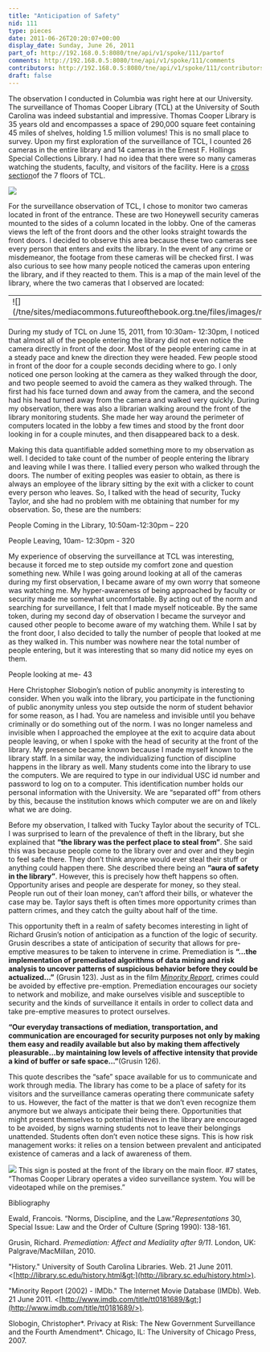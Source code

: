 ```yaml
---
title: "Anticipation of Safety"
nid: 111
type: pieces
date: 2011-06-26T20:20:07+00:00
display_date: Sunday, June 26, 2011
part_of: http://192.168.0.5:8080/tne/api/v1/spoke/111/partof
comments: http://192.168.0.5:8080/tne/api/v1/spoke/111/comments
contributors: http://192.168.0.5:8080/tne/api/v1/spoke/111/contributors
draft: false
---
```


 The observation I conducted in Columbia was right here at our University. The surveillance of Thomas Cooper Library (TCL) at the University of South Carolina was indeed substantial and impressive. Thomas Cooper Library is 35 years old and encompasses a space of 290,000 square feet containing 45 miles of shelves, holding 1.5 million volumes! This is no small place to survey. Upon my first exploration of the surveillance of TCL, I counted 26 cameras in the entire library and 14 cameras in the Ernest F. Hollings Special Collections Library. I had no idea that there were so many cameras watching the students, faculty, and visitors of the facility. Here is a [cross section](http://library.sc.edu/crosssection.html)of the 7 floors of TCL.

![](/tne/sites/mediacommons.futureofthebook.org.tne/files/images/library.picture2.jpg)

 For the surveillance observation of TCL, I chose to monitor two cameras located in front of the entrance. These are two Honeywell security cameras mounted to the sides of a column located in the lobby. One of the cameras views the left of the front doors and the other looks straight towards the front doors. I decided to observe this area because these two cameras see every person that enters and exits the library. In the event of any crime or misdemeanor, the footage from these cameras will be checked first. I was also curious to see how many people noticed the cameras upon entering the library, and if they reacted to them. This is a map of the main level of the library, where the two cameras that I observed are located:

<table cellpadding="0" cellspacing="0" width="100%"><tbody><tr><td><div> ![](/tne/sites/mediacommons.futureofthebook.org.tne/files/images/map.gif)

</div></td></tr></tbody></table>

 During my study of TCL on June 15, 2011, from 10:30am- 12:30pm, I noticed that almost all of the people entering the library did not even notice the camera directly in front of the door. Most of the people entering came in at a steady pace and knew the direction they were headed. Few people stood in front of the door for a couple seconds deciding where to go. I only noticed one person looking at the camera as they walked through the door, and two people seemed to avoid the camera as they walked through. The first had his face turned down and away from the camera, and the second had his head turned away from the camera and walked very quickly. During my observation, there was also a librarian walking around the front of the library monitoring students. She made her way around the perimeter of computers located in the lobby a few times and stood by the front door looking in for a couple minutes, and then disappeared back to a desk.

 Making this data quantifiable added something more to my observation as well. I decided to take count of the number of people entering the library and leaving while I was there. I tallied every person who walked through the doors. The number of exiting peoples was easier to obtain, as there is always an employee of the library sitting by the exit with a clicker to count every person who leaves. So, I talked with the head of security, Tucky Taylor, and she had no problem with me obtaining that number for my observation. So, these are the numbers:

 People Coming in the Library, 10:50am-12:30pm – 220

 People Leaving, 10am- 12:30pm - 320

 My experience of observing the surveillance at TCL was interesting, because it forced me to step outside my comfort zone and question something new. While I was going around looking at all of the cameras during my first observation, I became aware of my own worry that someone was watching me. My hyper-awareness of being approached by faculty or security made me somewhat uncomfortable. By acting out of the norm and searching for surveillance, I felt that I made myself noticeable. By the same token, during my second day of observation I became the surveyor and caused other people to become aware of my watching them. While I sat by the front door, I also decided to tally the number of people that looked at me as they walked in. This number was nowhere near the total number of people entering, but it was interesting that so many did notice my eyes on them.

 People looking at me- 43

 Here Christopher Slobogin’s notion of public anonymity is interesting to consider. When you walk into the library, you participate in the functioning of public anonymity unless you step outside the norm of student behavior for some reason, as I had. You are nameless and invisible until you behave criminally or do something out of the norm. I was no longer nameless and invisible when I approached the employee at the exit to acquire data about people leaving, or when I spoke with the head of security at the front of the library. My presence became known because I made myself known to the library staff. In a similar way, the individualizing function of discipline happens in the library as well. Many students come into the library to use the computers. We are required to type in our individual USC id number and password to log on to a computer. This identification number holds our personal information with the University. We are “separated off” from others by this, because the institution knows which computer we are on and likely what we are doing.

 Before my observation, I talked with Tucky Taylor about the security of TCL. I was surprised to learn of the prevalence of theft in the library, but she explained that **“the library was the perfect place to steal from”**. She said this was because people come to the library over and over and they begin to feel safe there. They don’t think anyone would ever steal their stuff or anything could happen there. She described there being an **“aura of safety in the library”**. However, this is precisely how theft happens so often. Opportunity arises and people are desperate for money, so they steal. People run out of their loan money, can’t afford their bills, or whatever the case may be. Taylor says theft is often times more opportunity crimes than pattern crimes, and they catch the guilty about half of the time.

 This opportunity theft in a realm of safety becomes interesting in light of Richard Grusin’s notion of anticipation as a function of the logic of security. Grusin describes a state of anticipation of security that allows for pre-emptive measures to be taken to intervene in crime. Premediation is **“…the implementation of premediated algorithms of data mining and risk analysis to uncover patterns of suspicious behavior before they could be actualized…”** (Grusin 123). Just as in the film [*Minority Report*](http://www.imdb.com/title/tt0181689/), crimes could be avoided by effective pre-emption. Premediation encourages our society to network and mobilize, and make ourselves visible and susceptible to security and the kinds of surveillance it entails in order to collect data and take pre-emptive measures to protect ourselves.

**“Our everyday transactions of mediation, transportation, and communication are encouraged for security purposes not only by making them easy and readily available but also by making them affectively pleasurable…by maintaining low levels of affective intensity that provide a kind of buffer or safe space…”**(Grusin 126).

 This quote describes the “safe” space available for us to communicate and work through media. The library has come to be a place of safety for its visitors and the surveillance cameras operating there communicate safety to us. However, the fact of the matter is that we don’t even recognize them anymore but we always anticipate their being there. Opportunities that might present themselves to potential thieves in the library are encouraged to be avoided, by signs warning students not to leave their belongings unattended. Students often don’t even notice these signs. This is how risk management works: it relies on a tension between prevalent and anticipated existence of cameras and a lack of awareness of them.

![](/tne/sites/mediacommons.futureofthebook.org.tne/files/images/library.sign_.jpg) This sign is posted at the front of the library on the main floor. #7 states, “Thomas Cooper Library operates a video surveillance system. You will be videotaped while on the premises.”

 Bibliography

 Ewald, Francois. “Norms, Discipline, and the Law.”*Representations* 30, Special Issue: Law and the Order of Culture (Spring 1990): 138-161.

 Grusin, Richard. *Premediation: Affect and Mediality after 9/11*. London, UK: Palgrave/MacMillan, 2010.

 "History." University of South Carolina Libraries. Web. 21 June 2011. &lt;[http://library.sc.edu/history.html&gt;](http://library.sc.edu/history.html>).

 "Minority Report (2002) - IMDb." The Internet Movie Database (IMDb). Web. 21 June 2011. &lt;[http://www.imdb.com/title/tt0181689/&gt;](http://www.imdb.com/title/tt0181689/>).

 Slobogin, Christopher*. Privacy at Risk: The New Government Surveillance and the Fourth Amendment*. Chicago, IL: The University of Chicago Press, 2007.
